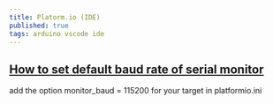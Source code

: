 ```yaml
---
title: Platorm.io (IDE)
published: true
tags: arduino vscode ide
---
```

## [How to set default baud rate of serial monitor](https://stackoverflow.com/questions/47240396/how-to-change-default-baud-rate-of-serial-monitor-in-vscode-with-platformio/48047676#48047676)

add the option monitor_baud = 115200 for your target in platformio.ini
